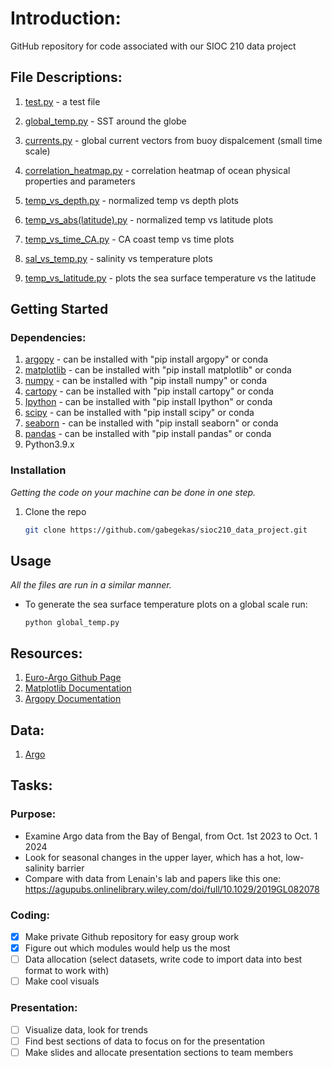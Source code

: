 # Introduction:
GitHub repository for code associated with our SIOC 210 data project

## File Descriptions:

1. [test.py](https://github.com/gabegekas/sioc210_data_project/blob/main/scripts/test.py) - a test file

2. [global_temp.py](https://github.com/gabegekas/sioc210_data_project/blob/main/examples/global_temp.py) - SST around the globe
3. [currents.py](https://github.com/gabegekas/sioc210_data_project/blob/main/examples/currents.py) - global current vectors from buoy dispalcement (small time scale)
4. [correlation_heatmap.py](https://github.com/gabegekas/sioc210_data_project/blob/main/examples/correlation_heatmap.py) - correlation heatmap of ocean physical properties and parameters
5. [temp_vs_depth.py](https://github.com/gabegekas/sioc210_data_project/blob/main/examples/temp_vs_depth.py) - normalized temp vs depth plots
6. [temp_vs_abs(latitude).py](https://github.com/gabegekas/sioc210_data_project/blob/main/examples/temp_vs_abs(latitude).py) - normalized temp vs latitude plots
7. [temp_vs_time_CA.py](https://github.com/gabegekas/sioc210_data_project/blob/main/examples/temp_vs_time_CA.py) - CA coast temp vs time plots
8. [sal_vs_temp.py](https://github.com/gabegekas/sioc210_data_project/blob/main/examples/sal_vs_temp.py) - salinity vs temperature plots
9. [temp_vs_latitude.py](https://github.com/gabegekas/sioc210_data_project/blob/main/examples/temp_vs_latitude.py) - plots the sea surface temperature vs the latitude

## Getting Started


### Dependencies:

1. [argopy](https://github.com/euroargodev/argopy) - can be installed with "pip install argopy" or conda
2. [matplotlib](https://matplotlib.org/) - can be installed with "pip install matplotlib" or conda
3. [numpy](https://numpy.org/) - can be installed with "pip install numpy" or conda
4. [cartopy](https://scitools.org.uk/cartopy/docs/latest/) - can be installed with "pip install cartopy" or conda
5. [Ipython](https://ipython.org/) - can be installed with "pip install Ipython" or conda
6. [scipy](https://scipy.org/) - can be installed with "pip install scipy" or conda
7. [seaborn](https://seaborn.pydata.org/) - can be installed with "pip install seaborn" or conda
8. [pandas](https://pandas.pydata.org/) - can be installed with "pip install pandas" or conda
9. Python3.9.x

### Installation

_Getting the code on your machine can be done in one step._

1. Clone the repo
   ```sh
   git clone https://github.com/gabegekas/sioc210_data_project.git
   ```


## Usage

_All the files are run in a similar manner._

- To generate the sea surface temperature plots on a global scale run:
    ```
    python global_temp.py
    ```


## Resources:

1. [Euro-Argo Github Page](https://github.com/euroargodev)
2. [Matplotlib Documentation](https://matplotlib.org/stable/users/index)
3. [Argopy Documentation](https://argopy.readthedocs.io/en/latest/)

## Data:
1. [Argo](https://argo.ucsd.edu/data/)


## Tasks:

### Purpose:
- Examine Argo data from the Bay of Bengal, from Oct. 1st 2023 to Oct. 1 2024
- Look for seasonal changes in the upper layer, which has a hot, low-salinity barrier
- Compare with data from Lenain's lab and papers like this one: https://agupubs.onlinelibrary.wiley.com/doi/full/10.1029/2019GL082078

### Coding:
- [x] Make private Github repository for easy group work
- [x] Figure out which modules would help us the most
- [ ] Data allocation (select datasets, write code to import data into best format to work with)
- [ ] Make cool visuals

### Presentation:
- [ ] Visualize data, look for trends
- [ ] Find best sections of data to focus on for the presentation
- [ ] Make slides and allocate presentation sections to team members
